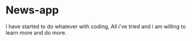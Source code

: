 # News-app
I have started to do whatever with coding, All i've tried and i am willing to learn more and do more. 
